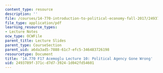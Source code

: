 ```yaml
---
content_type: resource
description: ''
file: /courses/14-770-introduction-to-political-economy-fall-2017/2493789f371cd7d739241d042fd54601_MIT14_770F17_lec10_acemoglu.pdf
file_type: application/pdf
learning_resource_types:
- Lecture Notes
ocw_type: OCWFile
parent_title: Lecture Slides
parent_type: CourseSection
parent_uid: a6da3ad5-7888-61c7-efc5-346483726198
resourcetype: Document
title: '14.770 F17 Acemoglu Lecture 10: Political Agency Gone Wrong'
uid: 2493789f-371c-d7d7-3924-1d042fd54601
---
```

